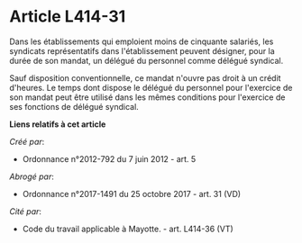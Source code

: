 # Article L414-31

Dans les établissements qui emploient moins de cinquante salariés, les syndicats représentatifs dans l'établissement peuvent
désigner, pour la durée de son mandat, un délégué du personnel comme délégué syndical. 

Sauf disposition conventionnelle, ce mandat n'ouvre pas droit à un crédit d'heures. Le temps dont dispose le délégué du
personnel pour l'exercice de son mandat peut être utilisé dans les mêmes conditions pour l'exercice de ses fonctions de
délégué syndical.

**Liens relatifs à cet article**

_Créé par_:

  - Ordonnance n°2012-792 du 7 juin 2012 - art. 5

_Abrogé par_:

  - Ordonnance n°2017-1491 du 25 octobre 2017 - art. 31 (VD)

_Cité par_:

  - Code du travail applicable à Mayotte. - art. L414-36 (VT)
